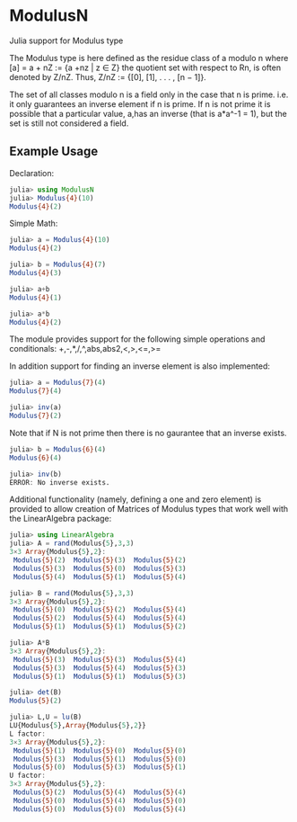 # ModulusN
Julia support for Modulus type

The Modulus type is here defined as the residue class of a modulo n where
[a] = a + nZ := {a +nz | z ∈ Z}
the quotient set with respect to Rn, is often denoted by Z/nZ.
Thus, Z/nZ := {[0], [1], . . . , [n − 1]}.

The set of all classes modulo n is a field only in the case that n is prime.
i.e. it only guarantees an inverse element if n is prime.  If n is not prime
it is possible that a particular value, a,has an inverse (that is a*a^-1 = 1),
but the set is still not considered a field.

## Example Usage

Declaration:
```julia
julia> using ModulusN
julia> Modulus{4}(10)
Modulus{4}(2)
```

Simple Math:
```julia
julia> a = Modulus{4}(10)
Modulus{4}(2)

julia> b = Modulus{4}(7)
Modulus{4}(3)

julia> a+b
Modulus{4}(1)

julia> a*b
Modulus{4}(2)
```

The module provides support for the following simple operations and conditionals: +,-,*,/,^,abs,abs2,<,>,<=,>=

In addition support for finding an inverse element is also implemented:
```julia
julia> a = Modulus{7}(4)
Modulus{7}(4)

julia> inv(a)
Modulus{7}(2)
```

Note that if N is not prime then there is no gaurantee that an inverse exists.
```julia
julia> b = Modulus{6}(4)
Modulus{6}(4)

julia> inv(b)
ERROR: No inverse exists.
```

Additional functionality (namely, defining a one and zero element) is provided to allow creation of Matrices of Modulus types that work well with the LinearAlgebra package:
```julia
julia> using LinearAlgebra
julia> A = rand(Modulus{5},3,3)
3×3 Array{Modulus{5},2}:
 Modulus{5}(2)  Modulus{5}(3)  Modulus{5}(2)
 Modulus{5}(3)  Modulus{5}(0)  Modulus{5}(3)
 Modulus{5}(4)  Modulus{5}(1)  Modulus{5}(4)

julia> B = rand(Modulus{5},3,3)
3×3 Array{Modulus{5},2}:
 Modulus{5}(0)  Modulus{5}(2)  Modulus{5}(4)
 Modulus{5}(2)  Modulus{5}(4)  Modulus{5}(4)
 Modulus{5}(1)  Modulus{5}(1)  Modulus{5}(2)

julia> A*B
3×3 Array{Modulus{5},2}:
 Modulus{5}(3)  Modulus{5}(3)  Modulus{5}(4)
 Modulus{5}(3)  Modulus{5}(4)  Modulus{5}(3)
 Modulus{5}(1)  Modulus{5}(1)  Modulus{5}(3)

julia> det(B)
Modulus{5}(2)

julia> L,U = lu(B)
LU{Modulus{5},Array{Modulus{5},2}}
L factor:
3×3 Array{Modulus{5},2}:
 Modulus{5}(1)  Modulus{5}(0)  Modulus{5}(0)
 Modulus{5}(3)  Modulus{5}(1)  Modulus{5}(0)
 Modulus{5}(0)  Modulus{5}(3)  Modulus{5}(1)
U factor:
3×3 Array{Modulus{5},2}:
 Modulus{5}(2)  Modulus{5}(4)  Modulus{5}(4)
 Modulus{5}(0)  Modulus{5}(4)  Modulus{5}(0)
 Modulus{5}(0)  Modulus{5}(0)  Modulus{5}(4)
 ```
